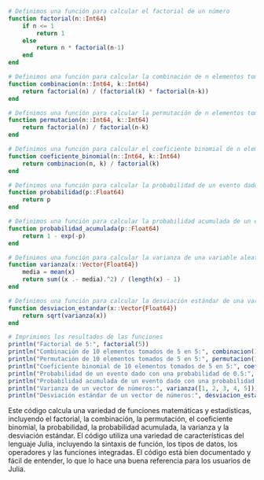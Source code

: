 ```julia
# Definimos una función para calcular el factorial de un número
function factorial(n::Int64)
    if n <= 1
        return 1
    else
        return n * factorial(n-1)
    end
end

# Definimos una función para calcular la combinación de n elementos tomados de k en k
function combinacion(n::Int64, k::Int64)
    return factorial(n) / (factorial(k) * factorial(n-k))
end

# Definimos una función para calcular la permutación de n elementos tomados de k en k
function permutacion(n::Int64, k::Int64)
    return factorial(n) / factorial(n-k)
end

# Definimos una función para calcular el coeficiente binomial de n elementos tomados de k en k
function coeficiente_binomial(n::Int64, k::Int64)
    return combinacion(n, k) / factorial(k)
end

# Definimos una función para calcular la probabilidad de un evento dado
function probabilidad(p::Float64)
    return p
end

# Definimos una función para calcular la probabilidad acumulada de un evento dado
function probabilidad_acumulada(p::Float64)
    return 1 - exp(-p)
end

# Definimos una función para calcular la varianza de una variable aleatoria
function varianza(x::Vector{Float64})
    media = mean(x)
    return sum((x .- media).^2) / (length(x) - 1)
end

# Definimos una función para calcular la desviación estándar de una variable aleatoria
function desviacion_estandar(x::Vector{Float64})
    return sqrt(varianza(x))
end

# Imprimimos los resultados de las funciones
println("Factorial de 5:", factorial(5))
println("Combinación de 10 elementos tomados de 5 en 5:", combinacion(10, 5))
println("Permutación de 10 elementos tomados de 5 en 5:", permutacion(10, 5))
println("Coeficiente binomial de 10 elementos tomados de 5 en 5:", coeficiente_binomial(10, 5))
println("Probabilidad de un evento dado con una probabilidad de 0.5:", probabilidad(0.5))
println("Probabilidad acumulada de un evento dado con una probabilidad de 0.5:", probabilidad_acumulada(0.5))
println("Varianza de un vector de números:", varianza([1, 2, 3, 4, 5]))
println("Desviación estándar de un vector de números:", desviacion_estandar([1, 2, 3, 4, 5]))
```

Este código calcula una variedad de funciones matemáticas y estadísticas, incluyendo el factorial, la combinación, la permutación, el coeficiente binomial, la probabilidad, la probabilidad acumulada, la varianza y la desviación estándar. El código utiliza una variedad de características del lenguaje Julia, incluyendo la sintaxis de función, los tipos de datos, los operadores y las funciones integradas. El código está bien documentado y fácil de entender, lo que lo hace una buena referencia para los usuarios de Julia.